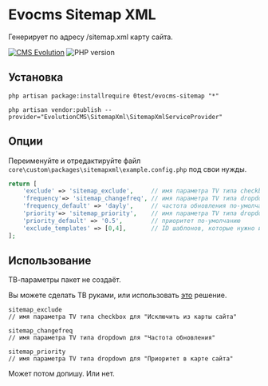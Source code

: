 # Evocms Sitemap XML

Генерирует по адресу /sitemap.xml карту сайта.

[![CMS Evolution](https://img.shields.io/badge/CMS-Evolution-brightgreen.svg)](https://github.com/evocms-community/evolution)  ![PHP version](https://img.shields.io/badge/PHP->=v7.4-green.svg?php=7.4) 

## Установка

```
php artisan package:installrequire 0test/evocms-sitemap "*"
```

```
php artisan vendor:publish --provider="EvolutionCMS\SitemapXml\SitemapXmlServiceProvider"
```
## Опции

Переименуйте и отредактируйте файл `core\custom\packages\sitemapxml\example.config.php` под свои нужды.
```php
return [
	'exclude' => 'sitemap_exclude',		// имя параметра TV типа checkbox для "Исключить из карты сайта"
	'frequency'=> 'sitemap_changefreq', // имя параметра TV типа dropdown для "Частота обновления"
	'frequency_default' => 'dayly',		// частота обновления по-умолчанию
	'priority'=> 'sitemap_priority',	// имя параметра TV типа dropdown для "Приоритет в карте сайта"
	'priority_default' => '0.5',		// приоритет по-умолчанию
	'exclude_templates' => [0,4],		// ID шаблонов, которые нужно исключить из карты сайта.
];
```
## Использование 
ТВ-параметры пакет не создаёт.

Вы можете сделать ТВ руками, или использовать [это](https://github.com/0test/seoTVs) решение.
```
sitemap_exclude 
// имя параметра TV типа checkbox для "Исключить из карты сайта"

sitemap_changefreq
// имя параметра TV типа dropdown для "Частота обновления"

sitemap_priority
// имя параметра TV типа dropdown для "Приоритет в карте сайта"
```
Может потом допишу. Или нет.

